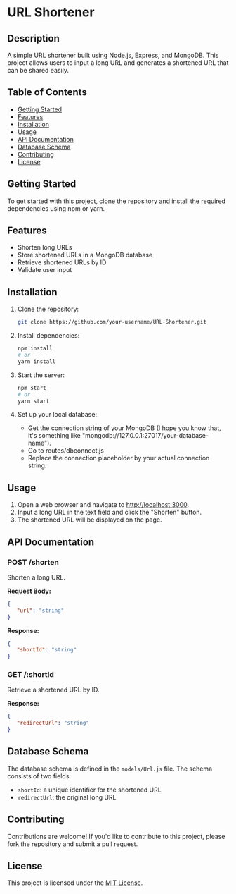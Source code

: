 
# URL Shortener

## Description
A simple URL shortener built using Node.js, Express, and MongoDB. This project allows users to input a long URL and generates a shortened URL that can be shared easily.

## Table of Contents
- [Getting Started](#getting-started)
- [Features](#features)
- [Installation](#installation)
- [Usage](#usage)
- [API Documentation](#api-documentation)
- [Database Schema](#database-schema)
- [Contributing](#contributing)
- [License](#license)

## Getting Started
To get started with this project, clone the repository and install the required dependencies using npm or yarn.

## Features
- Shorten long URLs
- Store shortened URLs in a MongoDB database
- Retrieve shortened URLs by ID
- Validate user input

## Installation
1. Clone the repository:
   ```bash
   git clone https://github.com/your-username/URL-Shortener.git
   ```
2. Install dependencies:
   ```bash
   npm install
   # or
   yarn install
   ```
3. Start the server:
   ```bash
   npm start
   # or
   yarn start
   ```

4. Set up your local database:
    - Get the connection string of your MongoDB (I hope you know that, it's something like "mongodb://127.0.0.1:27017/your-database-name").
    - Go to routes/dbconnect.js
    - Replace the connection placeholder by your actual connection string.
    
## Usage
1. Open a web browser and navigate to [http://localhost:3000](http://localhost:3000).
2. Input a long URL in the text field and click the "Shorten" button.
3. The shortened URL will be displayed on the page.

## API Documentation

### POST /shorten
Shorten a long URL.

**Request Body:**
```json
{
   "url": "string"
}
```

**Response:**
```json
{
   "shortId": "string"
}
```

### GET /:shortId
Retrieve a shortened URL by ID.

**Response:**
```json
{
   "redirectUrl": "string"
}
```

## Database Schema
The database schema is defined in the `models/Url.js` file. The schema consists of two fields:
- `shortId`: a unique identifier for the shortened URL
- `redirectUrl`: the original long URL

## Contributing
Contributions are welcome! If you'd like to contribute to this project, please fork the repository and submit a pull request.

## License
This project is licensed under the [MIT License](LICENSE).
